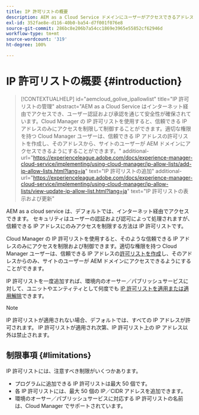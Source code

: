 ```yaml
---
title: IP 許可リストの概要
description: AEM as a Cloud Service ドメインにユーザーがアクセスできるアドレスを IP 許可リストで制限する方法を説明します。
exl-id: 352fae8e-d116-40b0-ba54-d7f001f076e8
source-git-commit: 286bc8e206b7a54cc1869e3965e55852cf62946d
workflow-type: tm+mt
source-wordcount: '319'
ht-degree: 100%

---
```



# IP 許可リストの概要 {#introduction}

>[!CONTEXTUALHELP]
>id="aemcloud_golive_ipallowlist"
>title="IP 許可リストの管理"
>abstract="AEM as a Cloud Service はインターネット経由でアクセスでき、ユーザー認証および承認を通じて安全性が確保されています。Cloud Manager の IP 許可リストを使用すると、信頼できる IP アドレスのみにアクセスを制限して制御することができます。適切な権限を持つ Cloud Manager ユーザーは、信頼できる IP アドレスの許可リストを作成し、そのアドレスから、サイトのユーザーが AEM ドメインにアクセスできるようにすることができます。"
>additional-url="https://experienceleague.adobe.com/docs/experience-manager-cloud-service/implementing/using-cloud-manager/ip-allow-lists/add-ip-allow-lists.html?lang=ja" text="IP 許可リストの追加"
>additional-url="https://experienceleague.adobe.com/docs/experience-manager-cloud-service/implementing/using-cloud-manager/ip-allow-lists/view-update-ip-allow-list.html?lang=ja" text="IP 許可リストの表示および更新"

AEM as a cloud service は、デフォルトでは、インターネット経由でアクセスできます。 セキュリティはユーザーの認証および認可によって処理されますが、信頼できる IP アドレスにのみアクセスを制限する方法は IP 許可リストです。

Cloud Manager の IP 許可リストを使用すると、そのような信頼できる IP アドレスのみにアクセスを制限および制御できます。適切な権限を持つ Cloud Manager ユーザーは、信頼できる IP アドレスの[許可リストを作成](/help/implementing/cloud-manager/ip-allow-lists/add-ip-allow-lists.md)し、そのアドレスからのみ、サイトのユーザーが AEM ドメインにアクセスできるようにすることができます。

IP 許可リストを一度追加すれば、環境内のオーサー／パブリッシュサービスに対して、ユニットやエンティティとして何度でも [IP 許可リストを適用または適用解除](/help/implementing/cloud-manager/ip-allow-lists/apply-allow-list.md)できます。

>[!NOTE]
>
>IP 許可リストが適用されない場合、デフォルトでは、すべての IP アドレスが許可されます。 IP 許可リストが適用され次第、IP 許可リスト上の IP アドレス以外は禁止されます。

## 制限事項 {#limitations}

IP 許可リストには、注意すべき制限がいくつかあります。

* プログラムに追加できる IP 許可リストは最大 50 個です。
* 各 IP 許可リストには、最大 50 個の IP／CIDR アドレスを追加できます。
* 環境のオーサー／パブリッシュサービスに対応する IP 許可リストの名前は、Cloud Manager でサポートされています。
